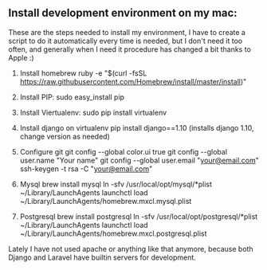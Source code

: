 Install development environment on my mac:
------------------------------------------
These are the steps needed to install my environment, I have to create a script to do it automatically every time is needed, but I don't need it too often, and generally when I need it procedure has changed a bit thanks to Apple :)


1) Install homebrew
ruby -e "$(curl -fsSL https://raw.githubusercontent.com/Homebrew/install/master/install)"   

2) Install PIP:
sudo easy_install pip

3) Install Viertualenv:
sudo pip install virtualenv

4) Install django on virtualenv
pip install django==1.10
(installs django 1.10, change version as needed)

5) Configure git
git config --global color.ui true 
git config --global user.name "Your name" 
git config --global user.email "your@email.com" 
ssh-keygen -t rsa -C "your@email.com" 

6) Mysql
brew install mysql 
ln -sfv /usr/local/opt/mysql/*plist ~/Library/LaunchAgents 
launchctl load ~/Library/LaunchAgents/homebrew.mxcl.mysql.plist 

7) Postgresql
brew install postgresql 
ln -sfv /usr/local/opt/postgresql/*plist ~/Library/LaunchAgents 
launchctl load ~/Library/LaunchAgents/homebrew.mxcl.postgresql.plist 


Lately I have not used apache or anything like that anymore, because both Django and Laravel have builtin servers for development.
